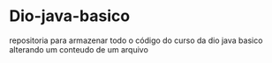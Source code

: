 # Dio-java-basico
repositoria para armazenar todo o código do curso da dio java basico
alterando um conteudo de um arquivo 